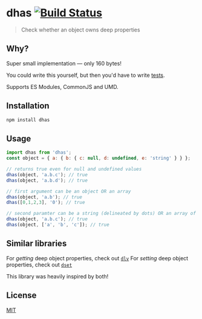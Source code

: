 # dhas [![Build Status](https://www.travis-ci.org/msfragala/dhas.svg?branch=master)](https://www.travis-ci.org/msfragala/dhas)

> Check whether an object owns deep properties

## Why?

Super small implementation — only 160 bytes!

You could write this yourself, but then you'd have to write [tests](https://github.com/msfragala/dhas/blob/master/test.js).

Supports ES Modules, CommonJS and UMD.

## Installation

```sh
npm install dhas
```

## Usage

```js
import dhas from 'dhas';
const object = { a: { b: { c: null, d: undefined, e: 'string' } } };

// returns true even for null and undefined values
dhas(object, 'a.b.c'); // true
dhas(object, 'a.b.d'); // true

// first argument can be an object OR an array
dhas(object, 'a.b'); // true
dhas([0,1,2,3], '0'); // true

// second paramter can be a string (delineated by dots) OR an array of strings
dhas(object, 'a.b.c'); // true
dhas(object, ['a', 'b', 'c']); // true
```

## Similar libraries

For _getting_ deep object properties, check out [`dlv`](https://github.com/developit/dlv)
For _setting_ deep object properties, check out [`dset`](https://github.com/lukeed/dset)

This library was heavily inspired by both!

## License

[MIT](https://oss.ninja/mit/msfragala/)
